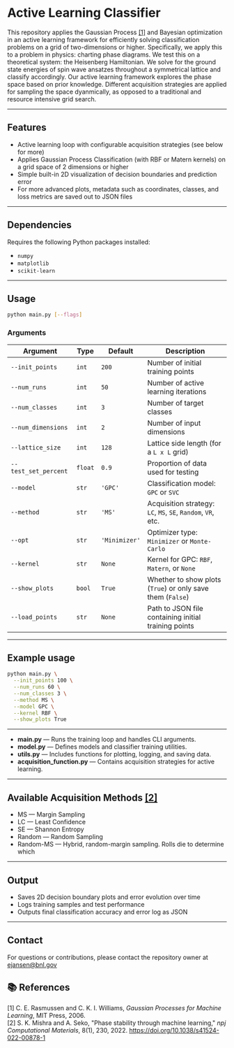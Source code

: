 # Active Learning Classifier

This repository applies the Gaussian Process [[1]](#ref-1) and Bayesian optimization in an active learning framework for efficiently solving classification problems on a grid of two-dimensions or higher. Specifically, we apply this to a problem in physics: charting phase diagrams. We test this on a theoretical system: the Heisenberg Hamiltonian. We solve for the ground state energies of spin wave ansatzes throughout a symmetrical lattice and classify accordingly. Our active learning framework explores the phase space based on prior knowledge. Different acquisition strategies are applied for sampling the space dyanmically, as opposed to a traditional and resource intensive grid search. 

---

## Features

- Active learning loop with configurable acquisition strategies (see below for more)
- Applies Gaussian Process Classification (with RBF or Matern kernels) on a grid space of 2 dimensions or higher
- Simple built-in 2D visualization of decision boundaries and prediction error
- For more advanced plots, metadata such as coordinates, classes, and loss metrics are saved out to JSON files

---

## Dependencies

Requires the following Python packages installed:

- `numpy`
- `matplotlib`
- `scikit-learn`

---

## Usage

```bash
python main.py [--flags]
```

### Arguments

| Argument              | Type    | Default     | Description |
|-----------------------|---------|-------------|-------------|
| `--init_points`       | `int`   | `200`       | Number of initial training points |
| `--num_runs`          | `int`   | `50`        | Number of active learning iterations |
| `--num_classes`       | `int`   | `3`         | Number of target classes |
| `--num_dimensions`    | `int`   | `2`         | Number of input dimensions |
| `--lattice_size`      | `int`   | `128`       | Lattice side length (for a `L x L` grid) |
| `--test_set_percent`  | `float` | `0.9`       | Proportion of data used for testing |
| `--model`             | `str`   | `'GPC'`     | Classification model: `GPC` or `SVC` |
| `--method`            | `str`   | `'MS'`      | Acquisition strategy: `LC`, `MS`, `SE`, `Random`, `VR`, etc. |
| `--opt`               | `str`   | `'Minimizer'` | Optimizer type: `Minimizer` or `Monte-Carlo` |
| `--kernel`            | `str`   | `None`      | Kernel for GPC: `RBF`, `Matern`, or `None` |
| `--show_plots`        | `bool`  | `True`      | Whether to show plots (`True`) or only save them (`False`) |
| `--load_points`       | `str`   | `None`      | Path to JSON file containing initial training points |

---

## Example usage

```bash
python main.py \
  --init_points 100 \
  --num_runs 60 \
  --num_classes 3 \
  --method MS \
  --model GPC \
  --kernel RBF \
  --show_plots True
```

---

- **main.py** — Runs the training loop and handles CLI arguments.
- **model.py** — Defines models and classifier training utilities.
- **utils.py** — Includes functions for plotting, logging, and saving data.
- **acquisition_function.py** — Contains acquisition strategies for active learning.

---

## Available Acquisition Methods [[2]](#ref-2)

- MS — Margin Sampling
- LC — Least Confidence
- SE — Shannon Entropy  
- Random — Random Sampling  
- Random-MS — Hybrid, random-margin sampling. Rolls die to determine which

---

## Output

- Saves 2D decision boundary plots and error evolution over time
- Logs training samples and test performance
- Outputs final classification accuracy and error log as JSON

---

## Contact

For questions or contributions, please contact the repository owner at ejansen@bnl.gov

## 📚 References

<a id="ref-1"></a> [1] C. E. Rasmussen and C. K. I. Williams, *Gaussian Processes for Machine Learning*, MIT Press, 2006.  
<a id="ref-2"></a> [2] S. K. Mishra and A. Seko, "Phase stability through machine learning," *npj Computational Materials*, 8(1), 230, 2022. https://doi.org/10.1038/s41524-022-00878-1


